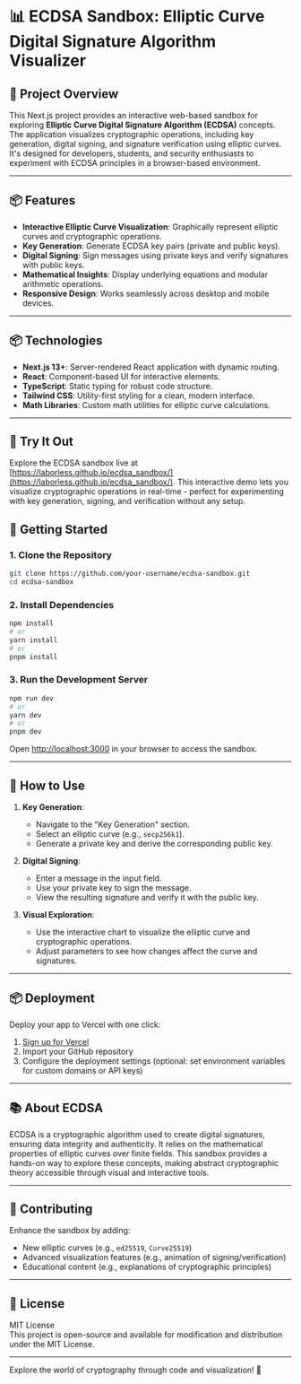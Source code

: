 # 📊 ECDSA Sandbox: Elliptic Curve Digital Signature Algorithm Visualizer

## 🚀 Project Overview
This Next.js project provides an interactive web-based sandbox for exploring **Elliptic Curve Digital Signature Algorithm (ECDSA)** concepts. The application visualizes cryptographic operations, including key generation, digital signing, and signature verification using elliptic curves. It's designed for developers, students, and security enthusiasts to experiment with ECDSA principles in a browser-based environment.

---

## 📦 Features
- **Interactive Elliptic Curve Visualization**: Graphically represent elliptic curves and cryptographic operations.
- **Key Generation**: Generate ECDSA key pairs (private and public keys).
- **Digital Signing**: Sign messages using private keys and verify signatures with public keys.
- **Mathematical Insights**: Display underlying equations and modular arithmetic operations.
- **Responsive Design**: Works seamlessly across desktop and mobile devices.

---

## 📦 Technologies
- **Next.js 13+**: Server-rendered React application with dynamic routing.
- **React**: Component-based UI for interactive elements.
- **TypeScript**: Static typing for robust code structure.
- **Tailwind CSS**: Utility-first styling for a clean, modern interface.
- **Math Libraries**: Custom math utilities for elliptic curve calculations.

---

## 🚀 Try It Out
Explore the ECDSA sandbox live at [https://laborless.github.io/ecdsa_sandbox/](https://laborless.github.io/ecdsa_sandbox/). This interactive demo lets you visualize cryptographic operations in real-time - perfect for experimenting with key generation, signing, and verification without any setup.  

## 🧱 Getting Started

### 1. Clone the Repository
```bash
git clone https://github.com/your-username/ecdsa-sandbox.git
cd ecdsa-sandbox
```

### 2. Install Dependencies
```bash
npm install
# or
yarn install
# or
pnpm install
```

### 3. Run the Development Server
```bash
npm run dev
# or
yarn dev
# or
pnpm dev
```

Open [http://localhost:3000](http://localhost:3000) in your browser to access the sandbox.

---

## 📌 How to Use
1. **Key Generation**:
   - Navigate to the "Key Generation" section.
   - Select an elliptic curve (e.g., `secp256k1`).
   - Generate a private key and derive the corresponding public key.

2. **Digital Signing**:
   - Enter a message in the input field.
   - Use your private key to sign the message.
   - View the resulting signature and verify it with the public key.

3. **Visual Exploration**:
   - Use the interactive chart to visualize the elliptic curve and cryptographic operations.
   - Adjust parameters to see how changes affect the curve and signatures.

---

## 📦 Deployment
Deploy your app to Vercel with one click:
1. [Sign up for Vercel](https://vercel.com/)
2. Import your GitHub repository
3. Configure the deployment settings (optional: set environment variables for custom domains or API keys)

---

## 📚 About ECDSA
ECDSA is a cryptographic algorithm used to create digital signatures, ensuring data integrity and authenticity. It relies on the mathematical properties of elliptic curves over finite fields. This sandbox provides a hands-on way to explore these concepts, making abstract cryptographic theory accessible through visual and interactive tools.

---

## 🤝 Contributing
Enhance the sandbox by adding:
- New elliptic curves (e.g., `ed25519`, `Curve25519`)
- Advanced visualization features (e.g., animation of signing/verification)
- Educational content (e.g., explanations of cryptographic principles)

---

## 📄 License
MIT License  
This project is open-source and available for modification and distribution under the MIT License.

---

Explore the world of cryptography through code and visualization! 🚀